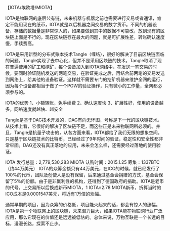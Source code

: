 【IOTA/埃欧塔/MIOTA】

IOTA是物联网的底层公有链，未来机器与机器之前也需要进行交易或者通讯，肯定不能用现在的纸币，IOTA就是以后机器之间交易的数字货币。不同的机器设备，存储的数据量是非常惊人的，如果要做到其中的数据不可篡改，放到现有的区块链上面是不行的。现在区块链存在最大的问题，就是可扩展性差，转账确认速度慢，手续费高。

IOTA是采用新型的分布式账本技术Tangle（缠结），很好的解决了目前区块链面临的问题。Tangle实现了去中心化，但并不是采用区块链的技术。Tangle取消了现在普遍使用的矿工和挖矿，每个设备加入到IOTA网络中，在发送一笔交易的时候，要同时验证随机发送的两笔交易，在验证完成之后，再结合前两笔的交易发送到网络上，给其他的设备验证。这样就不需要专门的挖矿机器来维护全网的运行，因为每个设备都相当于做了一个POW的验证操作，只有微小的工作量，全网都必须参与的。

IOTA的优势
1、小额转账，免手续费
2、确认速度快
3、扩展性好，使用的设备越多，网络速度就越快、越安全

Tangle是基于DAG技术开发的，DAG有向无环图，号称是下一代的区块链技术。从技术上看，它很好的解决了区块链不足，而这些正是未来物联网所必须的。并且，Tangle是抗量子攻击的，从各方面来看，IOTA都给了我们无限的想象空间。只是基于区块链技术的比特币，已经经过了9年时间的验证，稳定性和安全性都非常牢固。DAG还没有真正落地的应用，未来会怎么样，还需要经过落地的使用验证。

IOTA 
发行总量：2,779,530,283 MIOTA
认购时间：2015.1.25
筹集：1337BTC（约44万美元）
IOTA的众筹金额只有44万美元，在ICO的时候，就已经发行了100%的代币，团队及创使人是没有保留，后来通过基金会捐赠的方式，基金会保留了5%的份额。由于是非赢利性的机构，还得到了德国政府的捐助。IOTA是老币的代号，上交易所以后换成新币MIOTA，1 IOTA=2.78 MIOTA新币，折算当时的ICO成本是0.0001547美元，将近有1万倍的涨幅。

通常早期的项目，因为众筹的价格低，项目能火起来的话，都会有惊人的涨幅。IOTA是第一个物联网上的区块链，未来潜力巨大，如果IOTA能在物联网行业广泛应用，那么它现在的价值还是远远被低估的。总体来说，万物互联是一个长远的目标，漫漫长路，探索不止步。
